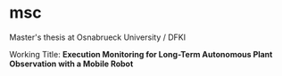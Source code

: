 # msc
Master's thesis at Osnabrueck University / DFKI

Working Title: **Execution Monitoring for Long-Term Autonomous Plant Observation with a Mobile Robot**
